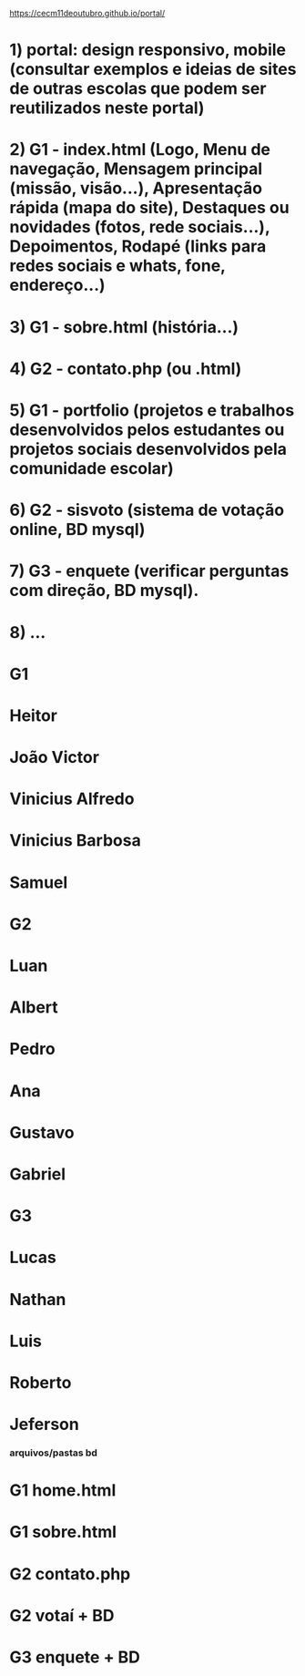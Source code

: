 https://cecm11deoutubro.github.io/portal/

# 1) portal: design responsivo, mobile (consultar exemplos e ideias de sites de outras escolas que podem ser reutilizados neste portal)
# 2) G1 - index.html (Logo, Menu de navegação, Mensagem principal (missão, visão...), Apresentação rápida (mapa do site), Destaques ou novidades (fotos, rede sociais...), Depoimentos, Rodapé (links para redes sociais e whats, fone, endereço...)
# 3) G1 - sobre.html (história...)
# 4) G2 - contato.php (ou .html)
# 5) G1 - portfolio (projetos e trabalhos desenvolvidos pelos estudantes ou projetos sociais desenvolvidos pela comunidade escolar)
# 6) G2 - sisvoto (sistema de votação online, BD mysql)
# 7) G3 - enquete (verificar perguntas com direção, BD mysql).
# 8) ...

# G1 #                      
# Heitor	           	       
# João Victor	       	      
# Vinicius Alfredo         	    	
# Vinicius Barbosa	  	          
# Samuel	            	      

# G2 #
# Luan
# Albert
# Pedro
# Ana
# Gustavo
# Gabriel

# G3 #
# Lucas
# Nathan
# Luis
# Roberto
# Jeferson

### arquivos/pastas	bd ###
# G1	home.html	
# G1	sobre.html	
# G2	contato.php	
# G2	votaí	+ BD
# G3	enquete	+ BD
